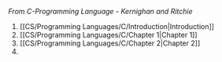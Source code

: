 *From C-Programming Language - Kernighan and Ritchie*
1. [[CS/Programming Languages/C/Introduction|Introduction]]
2. [[CS/Programming Languages/C/Chapter 1|Chapter 1]]
3. [[CS/Programming Languages/C/Chapter 2|Chapter 2]]
4. 